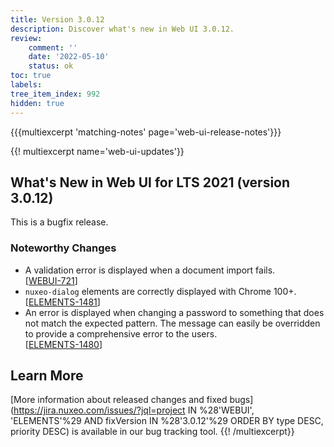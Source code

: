 ```yaml
---
title: Version 3.0.12
description: Discover what's new in Web UI 3.0.12.
review:
    comment: ''
    date: '2022-05-10'
    status: ok
toc: true
labels:
tree_item_index: 992
hidden: true
---
```


{{{multiexcerpt 'matching-notes' page='web-ui-release-notes'}}}

{{! multiexcerpt name='web-ui-updates'}}
## What's New in Web UI for LTS 2021 (version 3.0.12)

This is a bugfix release.

### Noteworthy Changes

- A validation error is displayed when a document import fails.<br/>[[WEBUI-721](https://jira.nuxeo.com/browse/WEBUI-721)]
- `nuxeo-dialog` elements are correctly displayed with Chrome 100+.<br/>[[ELEMENTS-1481](https://jira.nuxeo.com/browse/ELEMENTS-1481)]
- An error is displayed when changing a password to something that does not match the expected pattern. The message can easily be overridden to provide a comprehensive error to the users.<br/>[[ELEMENTS-1480](https://jira.nuxeo.com/browse/ELEMENTS-1480)]


## Learn More

[More information about released changes and fixed bugs](https://jira.nuxeo.com/issues/?jql=project IN %28'WEBUI', 'ELEMENTS'%29 AND fixVersion IN %28'3.0.12'%29 ORDER BY type DESC, priority DESC) is available in our bug tracking tool.
{{! /multiexcerpt}}
